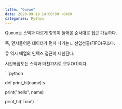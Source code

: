 ```yaml
---
title: "Queue"
date: 2020-09-19 14:00:00 -0400
categories: Python 
---
```

Queue는 스택과 다르게 항목이 들어온 순서대로 접근 가능하다. 

즉, 먼저들어온 데이터가 먼저 나가는ㄴ 선입선출(FIFO)구조다.

큐 역시 배열의 인덱스 접근이 제한된다. 

시간복잡도는 스택과 마찬가지로 모두O(1)이다. 



​```python

def print_hi(name):s

  print("hello", name)
  
  print_hi('Tom')
​```


[jekyll-docs]: https://jekyllrb.com/docs/home
[jekyll-gh]:   https://github.com/jekyll/jekyll
[jekyll-talk]: https://talk.jekyllrb.com/
